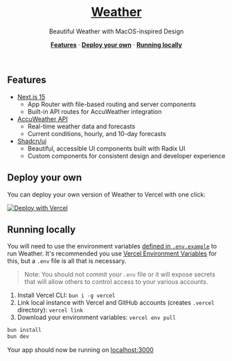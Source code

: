 <a href="https://weather-app-demo.vercel.app">
<!-- <img alt="Beautiful Weather App with macOS-inspired design" src="./public/preview/weather.png"> -->
  <h1 align="center">Weather</h1>
</a>

<p align="center">
  Beautiful Weather with MacOS-inspired Design
</p>

<p align="center">
  <a href="#features"><strong>Features</strong></a> ·
  <a href="#deploy-your-own"><strong>Deploy your own</strong></a> ·
  <a href="#running-locally"><strong>Running locally</strong></a>
</p>
<br/>

## Features

- [Next.js 15](https://nextjs.org)
  - App Router with file-based routing and server components
  - Built-in API routes for AccuWeather integration
- [AccuWeather API](https://developer.accuweather.com)
  - Real-time weather data and forecasts
  - Current conditions, hourly, and 10-day forecasts
- [Shadcn/ui](https://ui.shadcn.com)
  - Beautiful, accessible UI components built with Radix UI
  - Custom components for consistent design and developer experience

## Deploy your own

You can deploy your own version of Weather to Vercel with one click:

[![Deploy with Vercel](https://vercel.com/button)](https://vercel.com/new/clone?repository-url=https%3A%2F%2Fgithub.com%2Fyourusername%2Fweather&env=ACCUWEATHER_API_KEY&envDescription=Your%20AccuWeather%20API%20key%20for%20weather%20data&envLink=https%3A%2F%2Fdeveloper.accuweather.com%2F&demo-title=Weather%20App&demo-description=Beautiful%20weather%20application%20with%20macOS-inspired%20design%20built%20with%20Next.js%2015%20and%20AccuWeather%20API.&demo-url=https%3A%2F%2Fweather-app-demo.vercel.app)

## Running locally

You will need to use the environment variables [defined in `.env.example`](.env.example) to run Weather. It's recommended you use [Vercel Environment Variables](https://vercel.com/docs/projects/environment-variables) for this, but a `.env` file is all that is necessary.

> Note: You should not commit your `.env` file or it will expose secrets that will allow others to control access to your various accounts.

1. Install Vercel CLI: `bun i -g vercel`
2. Link local instance with Vercel and GitHub accounts (creates `.vercel` directory): `vercel link`
3. Download your environment variables: `vercel env pull`

```bash
bun install
bun dev
```

Your app should now be running on [localhost:3000](http://localhost:3000/)
